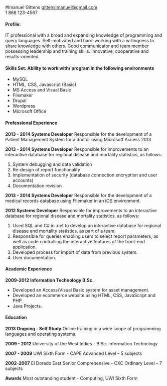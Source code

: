 #Imanuel Gittens
gittensimanuel@gmail.com	
1 868 123-4567

#### Profile:
IT professional with a broad and expanding knowledge of programming and query languages. Self-motivated and hard-working with a willingness to share knowledge with others. Good communicator and team member possessing leadership and training skills.  Innovative, cooperative and results-oriented.

#### Skills Set: Ability to work with/ program in the following environments

* MySQL
* HTML, CSS, Javascript (Basic)
* MS Access and Visual Basic
* Filemaker
* Drupal
* Wordpress
* Microsoft Office

#### Professional Experience
**2013 - 2014 Systems Developer**
Responsible for the development of a Patient Management System for a doctor using Microsoft Access 2013

**2013 - 2014 Systems Developer**
Responsible for improvements to an interactive database for regional disease and mortality statistics, as follows:

1. System debugging and data validation
2. Re-design of report functionality 
3. Implementation of security (database connection encryption and user accounts)
4. Documentation revision 

**2013 - 2014 Systems Developer**
Responsible for the development of a medical records database using Filemaker in an iOS environment.

**2012 Systems Developer**
Responsible for improvements to an interactive database for regional disease and mortality statistics, as follows:

1. Used SQL and C# in .net to develop an interactive database for regional disease and mortality statistics, as part of a team.  
2. Responsible for queries enabling users to select report parameters, as well as code controlling the interactive features of the front-end application. 
3. Developed process for import of data from previous system. 
4. User documentation.

#### Academic Experience
**2009-2012	Information Technology B.Sc.**

* Developed an Access/Visual Basic system for asset management.
* Developed an ecommerce website using HTML, CSS, JavaScript and PHP.
* Java Projects.

#### Education
**2013 Ongoing - Self Study**
Online training in a wide scope of programming languages and operating 			systems.

**2009 - 2012**
University of the West Indies - B.Sc. Information Technology 

**2007 - 2009**
UWI Sixth Form - CAPE Advanced Level – 5 subjects 

**2002-2007**
El Dorado East Senior Comprehensive - CXC Ordinary Level – 7 subjects 

**Awards**
Most outstanding student - Computing, UWI Sixth Form 

